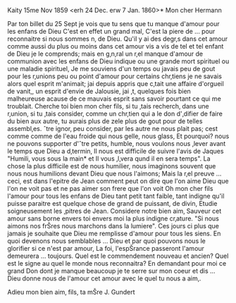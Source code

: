  Kaity 15me Nov 1859
 <erh 24 Dec. erw 7 Jan. 1860>*
Mon cher Hermann

Par ton billet du 25 Sept je vois que tu sens que tu manque d'amour pour les enfans de Dieu C'est en effet un grand mal, C'est la piere de ... pour reconnaitre si nous sommes n‚ de Dieu. Qu'il y ai des degr‚s dans cet amour comme aussi du plus ou moins dans cet amour vis a vis de tel et tel enfant de Dieu je le comprends; mais en g‚n‚ral un r‚el manque d'amour de communion avec les enfans de Dieu indique ou une grande mort spirituel ou une maladie spirituel, Je me souviens d'un temps ou javais peu de gout pour les r‚unions peu ou point d'amour pour certains chr‚tiens je ne savais alors quel esprit m'animait; jai depuis appris que c‚tait une affaire d'orgueil de vanit‚, un esprit d'envie de Jalousie, jai ‚t‚ quelques fois bien malheureuse acause de ce mauvais esprit sans savoir pourtant ce qui me troublait. Cherche toi bien mon cher fils, si tu ‚tais recherch‚ dans une r‚union, si tu ‚tais consider‚ comme un chr‚tien qui a le don d'‚difier de faire du bien aux autre, tu aurais plus de zele plus de gout pour de telles assembl‚es. ˆtre ignor‚ peu consider‚ par les autre ne nous plait pas; cest comme comme de l'eau froide qui nous gelle, nous glass, Et pourquoi? nous ne pouvons supporter d'ˆtre petits, humble, nous voulons nous ‚lever avant le temps que Dieu a d‚termin‚ Il nous est difficile de suivre l'avis de Jaques "Humili‚ vous sous la main* et Il vous ‚l‚vera qund il en sera temps". La chose la plus difficile est de nous humilier, nous imaginons souvent que nous nous humilions devant Dieu que nous l'aimons; Mais la r‚el preuve … ceci, est dans l'epitre de Jean comment peut on dire que l'on aime Dieu que l'on ne voit pas et ne pas aimer son frere que l'on voit Oh mon cher fils l'amour pour tous les enfans de Dieu tant petit tant faible, tant indigne qu'il puisse paraitre est quelque chose de grand de puissant, de divin, Etudie soigneusement les ‚pitres de Jean. Considere notre bien aim‚ Sauveur cet amour sans borne envers toi envers moi la plus indigne cr‚ature. "Si nous aimons nos frŠres nous marchons dans la lumiere". Ces jours ci plus que jamais je souhaite que Dieu me remplisse d'amour pour tous les siens. En quoi devenons nous semblables … Dieu et par quoi pouvons nous le glorifier si ce n'est par amour, La foi, l'espŠrance passeront l'amour demeurera … toujours. Quel est le commendement nouveau et ancien? Quel est le signe au quel le monde nous reconnaitra? En demandant pour moi ce grand Don dont je manque beaucoup je te serre sur mon coeur et dis … Dieu donne nous de l'amour cet amour avec le quel tu nous a aim‚.

Adieu mon bien aim‚ fils, ta mŠre
 J. Gundert

